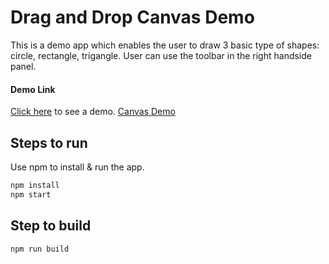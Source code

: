 # Drag and Drop Canvas Demo

This is a demo app which enables the user to draw 3 basic type of shapes: circle, rectangle, trigangle. User can use the toolbar in the right handside panel.

#### Demo Link

[Click here](http://canvas-deepa.surge.sh/) to see a demo. [Canvas Demo](http://canvas-deepa.surge.sh/)

## Steps to run

Use npm to install & run the app.

```bash
npm install
npm start
```

## Step to build

```bash
npm run build
```
